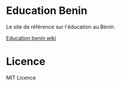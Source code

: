 # Education Benin

Le site de référence sur l'éducation au Bénin.

[Education benin wiki](https://github.com/sogloarcadius/education.benin/wiki)

# Licence

MIT Licence